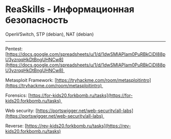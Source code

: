 # ReaSkills - Информационная безопасность
OpenVSwitch, STP (debian), NAT (debian)

* * *

Pentest: [https://docs.google.com/spreadsheets/u/1/d/1dwSMIAPIam0PuRBkCiDI88pU3yzrqqHkDtBngUHNCw8](https://docs.google.com/spreadsheets/u/1/d/1dwSMIAPIam0PuRBkCiDI88pU3yzrqqHkDtBngUHNCw8) 

Metasploit Framework: [https://tryhackme.com/room/metasploitintro](https://tryhackme.com/room/metasploitintro) 

Forensics: [https://for-kids20.forkbomb.ru/tasks](https://for-kids20.forkbomb.ru/tasks) 

Web security: [https://portswigger.net/web-security/all-labs](https://portswigger.net/web-security/all-labs) 

Reverse: [https://rev-kids20.forkbomb.ru/tasks](https://rev-kids20.forkbomb.ru/tasks)